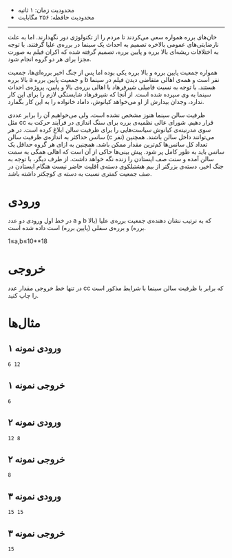 -   محدودیت زمان: ۱ ثانیه
-   محدودیت حافظه: ۲۵۶ مگابایت

* * *

خان‌های برره همواره سعی می‌کردند تا مردم را از تکنولوژی دور نگهدارند. اما به علت نارضایتی‌های عمومی بالاخره تصمیم به احداث یک سینما در برره‌ی علیا گرفتند. با توجه به اختلافات ریشه‌ای بالا برره و پایین برره، تصمیم گرفته شده که اکران فیلم به صورت مجزا برای هر دو گروه انجام شود.

همواره جمعیت پایین برره و بالا برره یکی بوده اما پس از جنگ اخیر برره‌ای‌ها، جمعیت بالا برره a و جمعیت پایین برره b نفر است و همه‌ی اهالی متقاضی دیدن فیلم در سینما هستند. با توجه به نسبت فامیلی شیرفرهاد با اهالی برره‌ی بالا و پایین، پروژه‌ی احداث سینما به وی سپرده شده است. از آنجا که شیرفرهاد شایستگی لازم را برای این کار ندارد، وجدان بیدارش از او می‌خواهد کیانوش، داماد خانواده را به این کار بگمارد.

ظرفیت سالن سینما هنوز مشخص نشده است، ولی می‌خواهیم آن را برابر عددی مثل cc قرار دهیم. شورای عالی نظمیه‌ی برره برای سنگ اندازی در فرآیند حرکت به سوی مدرنیته‌ی کیانوش سیاست‌هایی را برای ظرفیت سالن ابلاغ کرده است. در هر سانس حداکثر به اندازه‌ی ظرفیت سالن (c نفر) می‌توانند داخل سالن باشند. همچنین تعداد کل سانس‌ها کم‌ترین مقدار ممکن باشد. همچنین به ازای هر گروه حداقل یک سانس باید به طور کامل پر شود. پیش بینی‌ها حاکی از آن است که اهالی همگی به سمت سالن آمده و سنت صف ایستادن را زنده نگه خواهد داشت. از طرف دیگر، با توجه به جنگ اخیر، دسته‌ی بزرگتر از بیم هشتبلکوی دسته‌ی اقلیت حاضر نیست هنگام ایستادن در صف جمعیت کمتری نسبت به دسته ی کوچکتر داشته باشد.

# ورودی

در خط اول ورودی دو عدد a و b که به ترتیب نشان دهنده‌ی جمعیت برره‌ی علیا (بالا برره) و برره‌ی سفلی (پایین برره) است داده شده است.

1≤a,b≤10**18

# خروجی

در تنها خط خروجی مقدار عدد cc که برابر با ظرفیت سالن سینما با شرایط مذکور است را چاپ کنید.

# مثال‌ها

## ورودی نمونه ۱

    6 12
    

## خروجی نمونه ۱

    6
    

## ورودی نمونه ۲

    12 8
    

## خروجی نمونه ۲

    8
    

## ورودی نمونه ۳

    15 15
    

## خروجی نمونه ۳

    15